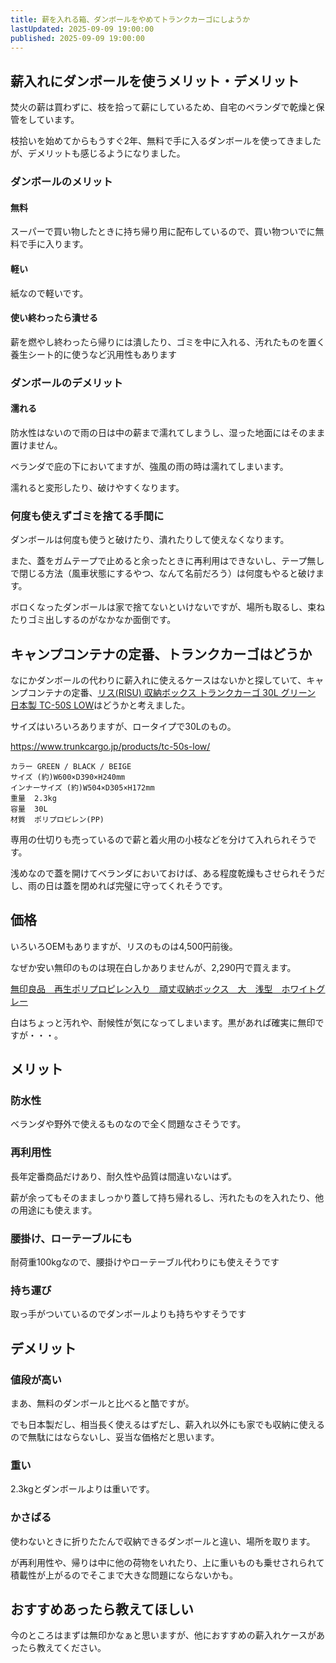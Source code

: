 ```yaml
---
title: 薪を入れる箱、ダンボールをやめてトランクカーゴにしようか
lastUpdated: 2025-09-09 19:00:00
published: 2025-09-09 19:00:00
---
```


## 薪入れにダンボールを使うメリット・デメリット

焚火の薪は買わずに、枝を拾って薪にしているため、自宅のベランダで乾燥と保管をしています。

枝拾いを始めてからもうすぐ2年、無料で手に入るダンボールを使ってきましたが、デメリットも感じるようになりました。

### ダンボールのメリット

#### 無料
スーパーで買い物したときに持ち帰り用に配布しているので、買い物ついでに無料で手に入ります。


#### 軽い

紙なので軽いです。

#### 使い終わったら潰せる

薪を燃やし終わったら帰りには潰したり、ゴミを中に入れる、汚れたものを置く養生シート的に使うなど汎用性もあります

### ダンボールのデメリット

#### 濡れる

防水性はないので雨の日は中の薪まで濡れてしまうし、湿った地面にはそのまま置けません。

ベランダで庇の下においてますが、強風の雨の時は濡れてしまいます。

濡れると変形したり、破けやすくなります。

### 何度も使えずゴミを捨てる手間に

ダンボールは何度も使うと破けたり、潰れたりして使えなくなります。

また、蓋をガムテープで止めると余ったときに再利用はできないし、テープ無しで閉じる方法（風車状態にするやつ、なんて名前だろう）は何度もやると破けます。

ボロくなったダンボールは家で捨てないといけないですが、場所も取るし、束ねたりゴミ出しするのがなかなか面倒です。

## キャンプコンテナの定番、トランクカーゴはどうか

なにかダンボールの代わりに薪入れに使えるケースはないかと探していて、キャンプコンテナの定番、[リス(RISU) 収納ボックス トランクカーゴ 30L グリーン 日本製 TC-50S LOW](https://amzn.to/3IaE3NK)はどうかと考えました。

サイズはいろいろありますが、ロータイプで30Lのもの。

https://www.trunkcargo.jp/products/tc-50s-low/

```
カラー	GREEN / BLACK / BEIGE
サイズ	(約)W600×D390×H240mm
インナーサイズ	(約)W504×D305×H172mm
重量	2.3kg
容量	30L
材質	ポリプロピレン(PP)
```

専用の仕切りも売っているので薪と着火用の小枝などを分けて入れられそうです。

浅めなので蓋を開けてベランダにおいておけば、ある程度乾燥もさせられそうだし、雨の日は蓋を閉めれば完璧に守ってくれそうです。

## 価格

いろいろOEMもありますが、リスのものは4,500円前後。

なぜか安い無印のものは現在白しかありませんが、2,290円で買えます。

[無印良品　再生ポリプロピレン入り　頑丈収納ボックス　大　浅型　ホワイトグレー](https://www.muji.com/jp/ja/store/cmdty/detail/4550584425110)

白はちょっと汚れや、耐候性が気になってしまいます。黒があれば確実に無印ですが・・・。

## メリット

### 防水性

ベランダや野外で使えるものなので全く問題なさそうです。

### 再利用性

長年定番商品だけあり、耐久性や品質は間違いないはず。

薪が余ってもそのまましっかり蓋して持ち帰れるし、汚れたものを入れたり、他の用途にも使えます。

### 腰掛け、ローテーブルにも

耐荷重100kgなので、腰掛けやローテーブル代わりにも使えそうです

### 持ち運び

取っ手がついているのでダンボールよりも持ちやすそうです

## デメリット

### 値段が高い

まあ、無料のダンボールと比べると酷ですが。

でも日本製だし、相当長く使えるはずだし、薪入れ以外にも家でも収納に使えるので無駄にはならないし、妥当な価格だと思います。

### 重い
2.3kgとダンボールよりは重いです。

### かさばる

使わないときに折りたたんで収納できるダンボールと違い、場所を取ります。

が再利用性や、帰りは中に他の荷物をいれたり、上に重いものも乗せされられて積載性が上がるのでそこまで大きな問題にならないかも。

## おすすめあったら教えてほしい

今のところはまずは無印かなぁと思いますが、他におすすめの薪入れケースがあったら教えてください。
